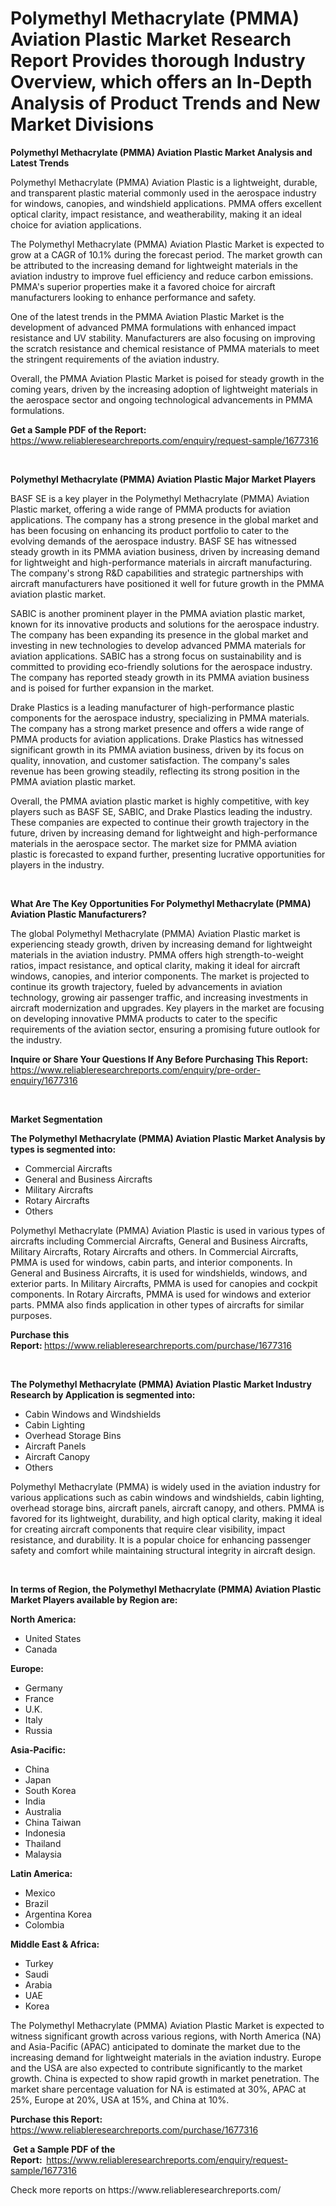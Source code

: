 <p><h1>Polymethyl Methacrylate (PMMA) Aviation Plastic Market Research Report Provides thorough Industry Overview, which offers an In-Depth Analysis of Product Trends and New Market Divisions</h1></p><p><strong>Polymethyl Methacrylate (PMMA) Aviation Plastic Market Analysis and Latest Trends</strong></p>
<p><p>Polymethyl Methacrylate (PMMA) Aviation Plastic is a lightweight, durable, and transparent plastic material commonly used in the aerospace industry for windows, canopies, and windshield applications. PMMA offers excellent optical clarity, impact resistance, and weatherability, making it an ideal choice for aviation applications.</p><p>The Polymethyl Methacrylate (PMMA) Aviation Plastic Market is expected to grow at a CAGR of 10.1% during the forecast period. The market growth can be attributed to the increasing demand for lightweight materials in the aviation industry to improve fuel efficiency and reduce carbon emissions. PMMA's superior properties make it a favored choice for aircraft manufacturers looking to enhance performance and safety.</p><p>One of the latest trends in the PMMA Aviation Plastic Market is the development of advanced PMMA formulations with enhanced impact resistance and UV stability. Manufacturers are also focusing on improving the scratch resistance and chemical resistance of PMMA materials to meet the stringent requirements of the aviation industry.</p><p>Overall, the PMMA Aviation Plastic Market is poised for steady growth in the coming years, driven by the increasing adoption of lightweight materials in the aerospace sector and ongoing technological advancements in PMMA formulations.</p></p>
<p><strong>Get a Sample PDF of the Report:&nbsp;</strong> <a href="https://www.reliableresearchreports.com/enquiry/request-sample/1677316">https://www.reliableresearchreports.com/enquiry/request-sample/1677316</a></p>
<p>&nbsp;</p>
<p><strong>Polymethyl Methacrylate (PMMA) Aviation Plastic Major Market Players</strong></p>
<p><p>BASF SE is a key player in the Polymethyl Methacrylate (PMMA) Aviation Plastic market, offering a wide range of PMMA products for aviation applications. The company has a strong presence in the global market and has been focusing on enhancing its product portfolio to cater to the evolving demands of the aerospace industry. BASF SE has witnessed steady growth in its PMMA aviation business, driven by increasing demand for lightweight and high-performance materials in aircraft manufacturing. The company's strong R&D capabilities and strategic partnerships with aircraft manufacturers have positioned it well for future growth in the PMMA aviation plastic market.</p><p>SABIC is another prominent player in the PMMA aviation plastic market, known for its innovative products and solutions for the aerospace industry. The company has been expanding its presence in the global market and investing in new technologies to develop advanced PMMA materials for aviation applications. SABIC has a strong focus on sustainability and is committed to providing eco-friendly solutions for the aerospace industry. The company has reported steady growth in its PMMA aviation business and is poised for further expansion in the market.</p><p>Drake Plastics is a leading manufacturer of high-performance plastic components for the aerospace industry, specializing in PMMA materials. The company has a strong market presence and offers a wide range of PMMA products for aviation applications. Drake Plastics has witnessed significant growth in its PMMA aviation business, driven by its focus on quality, innovation, and customer satisfaction. The company's sales revenue has been growing steadily, reflecting its strong position in the PMMA aviation plastic market.</p><p>Overall, the PMMA aviation plastic market is highly competitive, with key players such as BASF SE, SABIC, and Drake Plastics leading the industry. These companies are expected to continue their growth trajectory in the future, driven by increasing demand for lightweight and high-performance materials in the aerospace sector. The market size for PMMA aviation plastic is forecasted to expand further, presenting lucrative opportunities for players in the industry.</p></p>
<p>&nbsp;</p>
<p><strong>What Are The Key Opportunities For Polymethyl Methacrylate (PMMA) Aviation Plastic Manufacturers?</strong></p>
<p><p>The global Polymethyl Methacrylate (PMMA) Aviation Plastic market is experiencing steady growth, driven by increasing demand for lightweight materials in the aviation industry. PMMA offers high strength-to-weight ratios, impact resistance, and optical clarity, making it ideal for aircraft windows, canopies, and interior components. The market is projected to continue its growth trajectory, fueled by advancements in aviation technology, growing air passenger traffic, and increasing investments in aircraft modernization and upgrades. Key players in the market are focusing on developing innovative PMMA products to cater to the specific requirements of the aviation sector, ensuring a promising future outlook for the industry.</p></p>
<p><strong>Inquire or Share Your Questions If Any Before Purchasing This Report:</strong> <a href="https://www.reliableresearchreports.com/enquiry/pre-order-enquiry/1677316">https://www.reliableresearchreports.com/enquiry/pre-order-enquiry/1677316</a></p>
<p>&nbsp;</p>
<p><strong>Market Segmentation</strong></p>
<p><strong>The Polymethyl Methacrylate (PMMA) Aviation Plastic Market Analysis by types is segmented into:</strong></p>
<p><ul><li>Commercial Aircrafts</li><li>General and Business Aircrafts</li><li>Military Aircrafts</li><li>Rotary Aircrafts</li><li>Others</li></ul></p>
<p><p>Polymethyl Methacrylate (PMMA) Aviation Plastic is used in various types of aircrafts including Commercial Aircrafts, General and Business Aircrafts, Military Aircrafts, Rotary Aircrafts and others. In Commercial Aircrafts, PMMA is used for windows, cabin parts, and interior components. In General and Business Aircrafts, it is used for windshields, windows, and exterior parts. In Military Aircrafts, PMMA is used for canopies and cockpit components. In Rotary Aircrafts, PMMA is used for windows and exterior parts. PMMA also finds application in other types of aircrafts for similar purposes.</p></p>
<p><strong>Purchase this Report:&nbsp;</strong><a href="https://www.reliableresearchreports.com/purchase/1677316">https://www.reliableresearchreports.com/purchase/1677316</a></p>
<p>&nbsp;</p>
<p><strong>The Polymethyl Methacrylate (PMMA) Aviation Plastic Market Industry Research by Application is segmented into:</strong></p>
<p><ul><li>Cabin Windows and Windshields</li><li>Cabin Lighting</li><li>Overhead Storage Bins</li><li>Aircraft Panels</li><li>Aircraft Canopy</li><li>Others</li></ul></p>
<p><p>Polymethyl Methacrylate (PMMA) is widely used in the aviation industry for various applications such as cabin windows and windshields, cabin lighting, overhead storage bins, aircraft panels, aircraft canopy, and others. PMMA is favored for its lightweight, durability, and high optical clarity, making it ideal for creating aircraft components that require clear visibility, impact resistance, and durability. It is a popular choice for enhancing passenger safety and comfort while maintaining structural integrity in aircraft design.</p></p>
<p>&nbsp;</p>
<p><strong>In terms of Region, the Polymethyl Methacrylate (PMMA) Aviation Plastic Market Players available by Region are:</strong></p>
<p>
    <p> <strong> North America: </strong>
        <ul>
            <li>United States</li>
            <li>Canada</li>
        </ul>
        </p> 
    <p> <strong> Europe: </strong>
        <ul>
            <li>Germany</li>
            <li>France</li>
            <li>U.K.</li>
            <li>Italy</li>
            <li>Russia</li>
        </ul>
        </p> 
    <p> <strong> Asia-Pacific: </strong>
        <ul>
            <li>China</li>
            <li>Japan</li>
            <li>South Korea</li>
            <li>India</li>
            <li>Australia</li>
            <li>China Taiwan</li>
            <li>Indonesia</li>
            <li>Thailand</li>
            <li>Malaysia</li>
        </ul>
        </p> 
    <p> <strong> Latin America: </strong>
        <ul>
            <li>Mexico</li>
            <li>Brazil</li>
            <li>Argentina Korea</li>
            <li>Colombia</li>
        </ul>
        </p> 
    <p> <strong> Middle East & Africa: </strong>
        <ul>
            <li>Turkey</li>
            <li>Saudi</li>
            <li>Arabia</li>
            <li>UAE</li>
            <li>Korea</li>
        </ul>
    </p>
    </p>
<p><p>The Polymethyl Methacrylate (PMMA) Aviation Plastic Market is expected to witness significant growth across various regions, with North America (NA) and Asia-Pacific (APAC) anticipated to dominate the market due to the increasing demand for lightweight materials in the aviation industry. Europe and the USA are also expected to contribute significantly to the market growth. China is expected to show rapid growth in market penetration. The market share percentage valuation for NA is estimated at 30%, APAC at 25%, Europe at 20%, USA at 15%, and China at 10%.</p></p>
<p><strong>Purchase this Report: </strong><a href="https://www.reliableresearchreports.com/purchase/1677316">https://www.reliableresearchreports.com/purchase/1677316</a></p>
<p>&nbsp;<strong>Get a Sample PDF of the Report:&nbsp;&nbsp;</strong><a href="https://www.reliableresearchreports.com/enquiry/request-sample/1677316">https://www.reliableresearchreports.com/enquiry/request-sample/1677316</a></p>
<p><strong></strong></p>
<p>Check more reports on https://www.reliableresearchreports.com/</p>